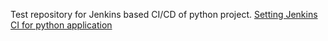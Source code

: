 Test repository for Jenkins based CI/CD of python project.
[Setting Jenkins CI for python application](https://mdyzma.github.io/2017/10/14/python-app-and-jenkins/)
